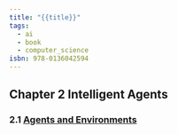 ```yaml
---
title: "{{title}}"
tags:
  - ai
  - book
  - computer_science
isbn: 978-0136042594
---
```

## Chapter 2 Intelligent Agents
### 2.1 [Agents and Environments](obsidian://open?vault=jarens_notes&file=BookNotes%2FNotes%2FModern%20Approach%20Chapter%202.1)
